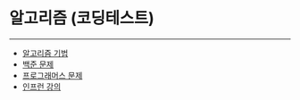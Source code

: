 # 알고리즘 (코딩테스트)


---

- [알고리즘 기법](https://github.com/sksrpf1126/algorithm/tree/main/java_code/src/algorithm)  
- [백준 문제](https://github.com/sksrpf1126/algorithm/tree/main/java_code/src/baekjoon)  
- [프로그래머스 문제](https://github.com/sksrpf1126/algorithm/tree/main/java_code/src/programmers)
- [인프런 강의](https://github.com/sksrpf1126/algorithm/tree/main/java_code/src/lecture)  

